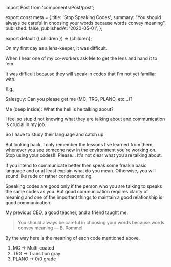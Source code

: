 import Post from 'components/Post/post';

export const meta = {
  title: 'Stop Speaking Codes',
  summary: "You should always be careful in choosing your words because words convey meaning",
  published: false,
  publishedAt: '2020-05-01',
};

export default ({ children }) => <Post meta={meta}>{children}</Post>;

On my first day as a lens-keeper, it was difficult.

When I hear one of my co-workers ask Me to get the lens and hand it to 'em.

It was difficult because they will speak in codes that I'm not yet familiar with.

E.g.,

Salesguy: Can you please get me (MC, TRG, PLANO, etc...)?

Me (deep inside): What the hell is he talking about?

I feel so stupid not knowing what they are talking about and communication is
crucial in my job.

So I have to study their language and catch up.

But looking back, I only remember the lessons I've learned from them, whenever
you see someone new in the environment you're working on. Stop using your
codes!!! Please... It's not clear what you are talking about.

If you intend to communicate better then speak some freakin basic
language and or at least explain what do you mean. Otherwise, you will sound
like rude or rather condescending.

Speaking codes are good only if the person who you are talking to speaks the same
codes as you. But good communication requires clarity of meaning and one of
the important things to maintain a good relationship is good communication.

My previous CEO, a good teacher, and a friend taught me.

> You should always be careful in choosing your words because words convey meaning — B. Rommel

By the way here is the meaning of each code mentioned above.

1. MC -> Multi-coated
1. TRG -> Transition gray
1. PLANO -> 0/0 grade
